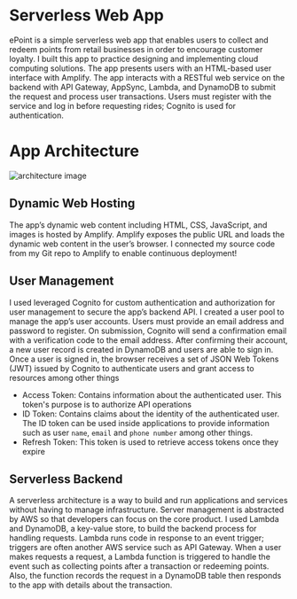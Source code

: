 # Serverless Web App

ePoint is a simple serverless web app that enables users to collect and redeem points from retail businesses in order to encourage customer loyalty. I built this app to practice designing and implementing cloud computing solutions. The app presents users with an HTML-based user interface with Amplify. The app interacts with a RESTful web service on the backend with API Gateway, AppSync, Lambda, and DynamoDB to submit the request and process user transactions. Users must register with the service and log in before requesting rides; Cognito is used for authentication.

# App Architecture

![architecture image](public/epoint-architecture.png)

## Dynamic Web Hosting

The app’s dynamic web content including HTML, CSS, JavaScript, and images is hosted by Amplify. Amplify exposes the public URL and loads the dynamic web content in the user’s browser. I connected my source code from my Git repo to Amplify to enable continuous deployment!

## User Management

I used leveraged Cognito for custom authentication and authorization for user management to secure the app’s backend API. I created a user pool to manage the app’s user accounts. Users must provide an email address and password to register. On submission, Cognito will send a confirmation email with a verification code to the email address. After confirming their account, a new user record is created in DynamoDB and users are able to sign in. Once a user is signed in, the browser receives a set of JSON Web Tokens (JWT) issued by Cognito to authenticate users and grant access to resources among other things

- Access Token: Contains information about the authenticated user. This token's purpose is to authorize API operations
- ID Token: Contains claims about the identity of the authenticated user. The ID token can be used inside applications to provide information such as user `name`, `email` and `phone number` among other things.
- Refresh Token: This token is used to retrieve access tokens once they expire

## Serverless Backend

A serverless architecture is a way to build and run applications and services without having to manage infrastructure. Server management is abstracted by AWS so that developers can focus on the core product. I used Lambda and DynamoDB, a key-value store, to build the backend process for handling requests. Lambda runs code in response to an event trigger; triggers are often another AWS service such as API Gateway. When a user makes requests a request, a Lambda function is triggered to handle the event such as collecting points after a transaction or redeeming points. Also, the function records the request in a DynamoDB table then responds to the app with details about the transaction. 
<!-- 
```
code snippet
```

## RESTful API

Finally, I used API Gateway to expose my Lambda function as a RESTful API secured using the Cognito user pool. The browser sends and receives data over API Gateway. Authenticated users make a request by selecting their either to collect or redeem points at checkout.

```
code snippet
``` -->